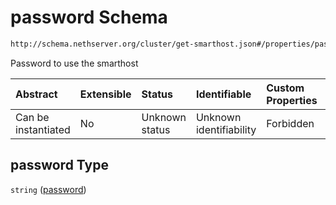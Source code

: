 # password Schema

```txt
http://schema.nethserver.org/cluster/get-smarthost.json#/properties/password
```

Password to use the smarthost

| Abstract            | Extensible | Status         | Identifiable            | Custom Properties | Additional Properties | Access Restrictions | Defined In                                                                |
| :------------------ | :--------- | :------------- | :---------------------- | :---------------- | :-------------------- | :------------------ | :------------------------------------------------------------------------ |
| Can be instantiated | No         | Unknown status | Unknown identifiability | Forbidden         | Allowed               | none                | [get-smarthost.json\*](cluster/get-smarthost.json "open original schema") |

## password Type

`string` ([password](get-smarthost-properties-password.md))
